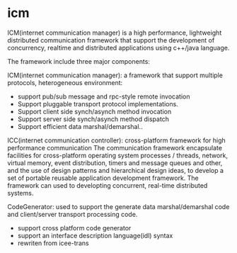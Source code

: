 icm
===

ICM(internet communication manager) is a high performance, lightweight distributed communication framework that support 
the development of concurrency, realtime and distributed applications using c++/java language.

 The framework include three major components:

 ICM(internet communication manager): a framework that support multiple protocols, heterogeneous environment:
  * support pub/sub message and rpc-style remote invocation
  * Support pluggable transport protocol implementations. 
  * Support client side synch/asynch method invocation
  * Support server side synch/asynch method dispatch
  * Support efficient data marshal/demarshal..

 ICC(internet communication controller): cross-platform framework for high performance communication
The communication framework encapsulate facilities for cross-platform operating system processes / threads, network, 
virtual memory, event distribution, timers and message queues and other, and the use of design patterns and 
hierarchical design ideas, to develop a set of portable reusable application development framework. 
The framework can used to developting concurrent, real-time distributed systems.

 CodeGenerator: used to support the generate data marshal/demarshal code and client/server transport processing code.
  * support cross platform code generator
  * support an interface description language(idl) syntax
  * rewriten from icee-trans
 
